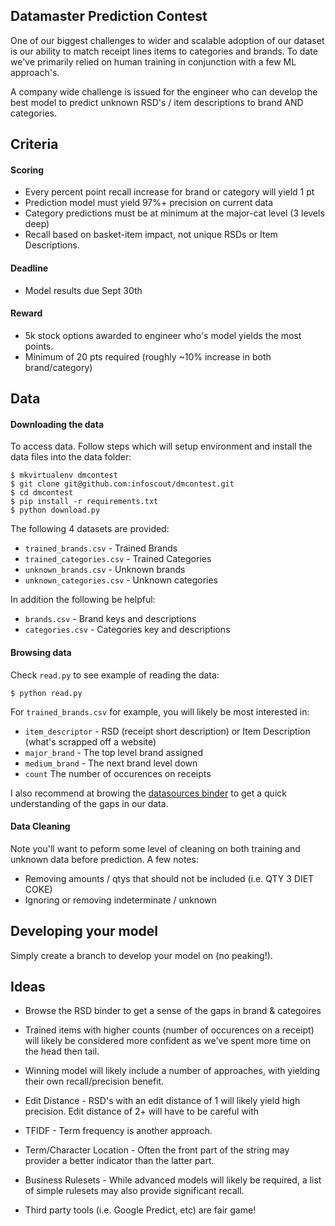 ## Datamaster Prediction Contest

One of our biggest challenges to wider and scalable adoption of our dataset is our ability to match receipt lines items to categories and brands. To date we've primarily relied on human training in conjunction with a few ML approach's.

A company wide challenge is issued for the engineer who can develop the best model to predict unknown RSD's / item descriptions to brand AND categories.


## Criteria

#### Scoring
* Every percent point recall increase for brand or category will yield 1 pt
* Prediction model must yield 97%+ precision on current data 
* Category predictions must be at minimum at the major-cat level (3 levels deep)
* Recall based on basket-item impact, not unique RSDs or Item Descriptions. 

#### Deadline
* Model results due Sept 30th

#### Reward
* 5k stock options awarded to engineer who's model yields the most points.
* Minimum of 20 pts required (roughly ~10% increase in both brand/category)


## Data

#### Downloading the data

To access data. Follow steps which will setup environment and install the data files into the data folder:

    $ mkvirtualenv dmcontest
    $ git clone git@github.com:infoscout/dmcontest.git
    $ cd dmcontest
    $ pip install -r requirements.txt
    $ python download.py
    
The following 4 datasets are provided:

* `trained_brands.csv` - Trained Brands
* `trained_categories.csv` - Trained Categories
* `unknown_brands.csv` - Unknown brands
* `unknown_categories.csv` - Unknown categories

In addition the following be helpful:

* `brands.csv` - Brand keys and descriptions
* `categories.csv` - Categories key and descriptions
    

#### Browsing data

Check `read.py` to see example of reading the data:

    $ python read.py
    

For `trained_brands.csv` for example, you will likely be most interested in:

* `item_descriptor` - RSD (receipt short description) or Item Description (what's scrapped off a website)
* `major_brand` - The top level brand assigned
* `medium_brand` - The next brand level down
* `count` The number of occurences on receipts

I also recommend at browing the [datasources binder](http://ds.infoscoutinc.com/admin/datasieve/binder) to get a quick understanding of the gaps in our data.


#### Data Cleaning

Note you'll want to peform some level of cleaning on both training and unknown data before prediction. A few notes:

* Removing amounts / qtys that should not be included (i.e. QTY 3 DIET COKE)
* Ignoring or removing indeterminate / unknown


## Developing your model

Simply create a branch to develop your model on (no peaking!). 


## Ideas

* Browse the RSD binder to get a sense of the gaps in brand & categoires

* Trained items with higher counts (number of occurences on a receipt) will likely be considered more confident as we've spent more time on the head then tail. 

* Winning model will likely include a number of approaches, with yielding their own recall/precision benefit.

* Edit Distance - RSD's with an edit distance of 1 will likely yield high precision. Edit distance of 2+ will have to be careful with

* TFIDF - Term frequency is another approach. 

* Term/Character Location - Often the front part of the string may provider a better indicator than the latter part.

* Business Rulesets - While advanced models will likely be required, a list of simple rulesets may also provide significant recall.

* Third party tools (i.e. Google Predict, etc) are fair game!
